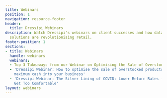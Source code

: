 ```yaml
---
title: Webinars
position: 1
navigation: resource-footer
header:
  title: Dressipi Webinars
description: Watch Dressipi's webinars on client successes and how data-driven, fashion-specific
  solutions are revolutionising retail.
footer-position: 1
sections:
- title: Webinars
  handle: webinars
  webinars:
  - Top 3 Takeaways from our Webinar on Optimising the Sale of Overstocked Products
  - 'Dressipi Webinar: How to optimise the sale of overstocked products and release
    maximum cash into your business'
  - 'Dressipi Webinar: The Silver Lining of COVID: Lower Return Rates - But Don''t
    Get Too Comfortable'
layout: webinars
---
```


